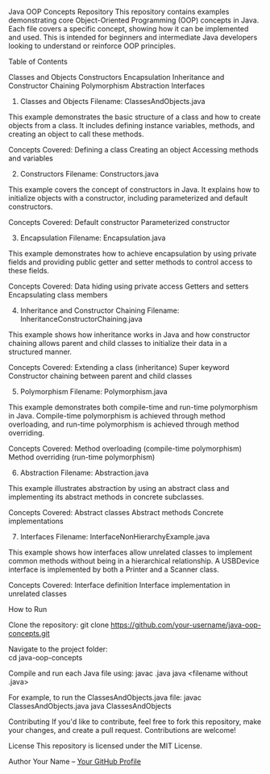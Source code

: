 Java OOP Concepts Repository
This repository contains examples demonstrating core Object-Oriented Programming (OOP) concepts in Java. Each file covers a specific concept, showing how it can be implemented and used. This is intended for beginners and intermediate Java developers looking to understand or reinforce OOP principles.

Table of Contents

Classes and Objects
Constructors
Encapsulation
Inheritance and Constructor Chaining
Polymorphism
Abstraction
Interfaces

1. Classes and Objects
Filename: ClassesAndObjects.java

This example demonstrates the basic structure of a class and how to create objects from a class. It includes defining instance variables, methods, and creating an object to call these methods.

Concepts Covered:
Defining a class
Creating an object
Accessing methods and variables

2. Constructors
Filename: Constructors.java

This example covers the concept of constructors in Java. It explains how to initialize objects with a constructor, including parameterized and default constructors.

Concepts Covered:
Default constructor
Parameterized constructor

3. Encapsulation
Filename: Encapsulation.java

This example demonstrates how to achieve encapsulation by using private fields and providing public getter and setter methods to control access to these fields.

Concepts Covered:
Data hiding using private access
Getters and setters
Encapsulating class members

4. Inheritance and Constructor Chaining
Filename: InheritanceConstructorChaining.java

This example shows how inheritance works in Java and how constructor chaining allows parent and child classes to initialize their data in a structured manner.

Concepts Covered:
Extending a class (inheritance)
Super keyword
Constructor chaining between parent and child classes

5. Polymorphism
Filename: Polymorphism.java

This example demonstrates both compile-time and run-time polymorphism in Java. Compile-time polymorphism is achieved through method overloading, and run-time polymorphism is achieved through method overriding.

Concepts Covered:
Method overloading (compile-time polymorphism)
Method overriding (run-time polymorphism)

6. Abstraction
Filename: Abstraction.java

This example illustrates abstraction by using an abstract class and implementing its abstract methods in concrete subclasses.

Concepts Covered:
Abstract classes
Abstract methods
Concrete implementations

7. Interfaces
Filename: InterfaceNonHierarchyExample.java

This example shows how interfaces allow unrelated classes to implement common methods without being in a hierarchical relationship. A USBDevice interface is implemented by both a Printer and a Scanner class.

Concepts Covered:
Interface definition
Interface implementation in unrelated classes

How to Run

Clone the repository:
git clone https://github.com/your-username/java-oop-concepts.git

Navigate to the project folder:\
cd java-oop-concepts

Compile and run each Java file using:
javac <filename>.java
java <filename without .java>

For example, to run the ClassesAndObjects.java file:
javac ClassesAndObjects.java
java ClassesAndObjects

Contributing
If you'd like to contribute, feel free to fork this repository, make your changes, and create a pull request. Contributions are welcome!

License
This repository is licensed under the MIT License.

Author
Your Name – [Your GitHub Profile](https://github.com/devsquad554)
